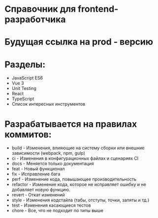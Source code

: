 # Cправочник для frontend-разработчика

# Будущая ссылка на prod - версию

# Разделы:
<ul>
    <li>JavaScript ES6</li>
    <li>Vue 3</li>
    <li>Unit Testing</li>
    <li>React</li>
    <li>TypeScript</li>
    <li>Список интересных инструментов</li>
</ul>

# Разрабатывается на правилах коммитов:
<ul>
    <li>build - Изменения, влияющие на систему сборки или внешние зависимости (webpack, npm, gulp)</li>
    <li>ci - Изменения в конфигурационных файлах и сценариях CI</li>
    <li>docs - Меняется только документация</li>
    <li>feat - Новый функционал</li>
    <li>fix - Исправление бага</li>
    <li>perf - Изменение кода, повышающее производительность</li>
    <li>refactor - Изменение кода, которое не исправляет ошибку и не добавляет новую функцию.</li>
    <li>revert - Откат изменений</li>
    <li>style - Изменения кодстайла (табы, отступы, точки, запяты и тд.)</li>
    <li>test - Изменения касающиеся тестов</li>
    <li>chore - Все, что не подходит по типы выше</li>
</ul>
